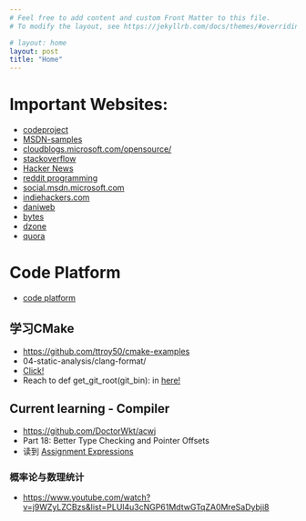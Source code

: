 ```yaml
---
# Feel free to add content and custom Front Matter to this file.
# To modify the layout, see https://jekyllrb.com/docs/themes/#overriding-theme-defaults

# layout: home
layout: post
title: "Home"
---
```


# Important Websites:
* [codeproject](https://www.codeproject.com/Members/santiago-chou)
* [MSDN-samples](https://docs.microsoft.com/en-us/samples/browse/?redirectedfrom=MSDN-samples)
* [cloudblogs.microsoft.com/opensource/](https://cloudblogs.microsoft.com/opensource/)
* [stackoverflow](https://stackoverflow.com/users/14308742/xf-zhou)
* [Hacker News](https://news.ycombinator.com/)
* [reddit programming](https://www.reddit.com/r/programming/)
* [social.msdn.microsoft.com](https://social.msdn.microsoft.com/Forums/zh-CN/home)
* [indiehackers.com](https://www.indiehackers.com/start)
* [daniweb](https://www.daniweb.com/)
* [bytes](https://bytes.com/)
* [dzone](https://dzone.com/)
* [quora](https://www.quora.com/)

# Code Platform
* [code platform](http://81.68.166.43/#/home/)

## 学习CMake
* https://github.com/ttroy50/cmake-examples
* 04-static-analysis/clang-format/
* [Click!](https://github.com/ttroy50/cmake-examples/tree/master/04-static-analysis/clang-format)
* Reach to def get_git_root(git_bin): in [here!](https://github.com/ttroy50/cmake-examples/blob/master/04-static-analysis/clang-format/cmake/scripts/clang-format-check-changed.py)

## Current learning - Compiler
* https://github.com/DoctorWkt/acwj
* Part 18: Better Type Checking and Pointer Offsets
* 读到  [Assignment Expressions](https://github.com/DoctorWkt/acwj/blob/master/18_Lvalues_Revisited/Readme.md#extending-our-notion-of-lvalues)

### 概率论与数理统计 

  * https://www.youtube.com/watch?v=j9WZyLZCBzs&list=PLUl4u3cNGP61MdtwGTqZA0MreSaDybji8
